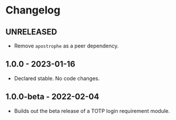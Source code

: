 # Changelog

## UNRELEASED

- Remove `apostrophe` as a peer dependency.

## 1.0.0 - 2023-01-16

- Declared stable. No code changes.

## 1.0.0-beta - 2022-02-04

- Builds out the beta release of a TOTP login requirement module.
